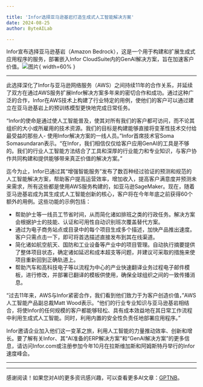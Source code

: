 ```yaml
---

title: 'Infor选择亚马逊基岩打造生成式人工智能解决方案'
date: 2024-08-25
author: ByteAILab

---
```


Infor宣布选择亚马逊基岩（Amazon Bedrock），这是一个用于构建和扩展生成式应用程序的服务，部署嵌入Infor CloudSuite内的GenAI解决方案，旨在加速客户价值。![图片](https://ai-techpark.com/wp-content/uploads/2024/08/Infor-S-960x540.jpg){ width=60% }

---
此选择深化了Infor与亚马逊网络服务（AWS）之间持续11年的合作关系，并延续了双方在通过AWS服务扩展Infor解决方案多年来的密切合作和成功。通过这种广泛的合作，Infor在AWS技术上构建了行业特定的用例，使他们的客户可以通过建立在亚马逊基岩上的预训练模型更快地完成日常任务。

“Infor的使命是通过使人工智能普及，使其对所有我们的客户都可访问，而不论其组织的大小或所雇用的技术资源。我们的目标是构建能够直接将变革性技术交付给最受益的那些人- 使用Infor解决方案的一线人员。”Infor首席技术官Soma Somasundaran表示。“在Infor，我们相信仅仅给客户应用GenAI的工具是不够的。我们的行业人工智能方法结合了工具和深厚的行业能力和专业知识，与客户协作共同构建和提供能够带来真正价值的解决方案。”

迄今为止，Infor已通过其“增强智能服务”发布了数百种经过验证的预测和规范的人工智能解决方案，帮助客户提高运营效率，增加收入，提高客户满意度并预测未来需求，所有这些都是使用AWS服务构建的，如亚马逊SageMaker。现在，随着亚马逊基岩成为其生成式人工智能创新的核心，客户将在今年年底之前获得60个额外的用例。这些功能的示例包括：

- 帮助护士等一线员工节省时间，从而简化诸如排班之类的行政任务。解决方案会根据护士的技能、认证和可用性自动识别班次覆盖替代方案。
- 通过为电子商务站点或目录中的每个项目生成多个描述，加快产品推出速度。客户只需点击一下，即可将首选描述直接发布到其在线渠道。
- 简化诸如航空航天、国防和工业设备等产业中的项目管理。自动执行摘要提供了整体项目状态，确定诸如延迟和成本超支等问题，并建议可采取的措施来使项目重新回到正确轨道上。
- 帮助汽车和高科技电子等以流程为中心的产业快速翻译业务过程电子邮件模板，进行修改，并部署已翻译的模板供使用，确保全球组织之间的一致传播消息。

“过去11年来，AWS与Infor紧密合作，我们看到他们致力于为客户创造价值，”AWS人工智能产品副总裁Matt Wood表示。“他们的行业专业知识与亚马逊基岩相结合，将使Infor的任何规模的客户都能够轻松、具有成本效益地在其日常工作流程中利用生成式人工智能。同时，利用内置的安全性负责任地部署应用程序。”

Infor邀请企业加入他们这一变革之旅，利用人工智能的力量推动效率、创新和增长。要了解有关Infor、其“AI准备的ERP解决方案”和“GenAI解决方案”的更多信息，请访问Infor.com或注册参加今年10月在拉斯维加斯和阿姆斯特丹举行的Infor速度峰会。


---
---
感谢阅读！如果您对AI的更多资讯感兴趣，可以查看更多AI文章：[GPTNB](https://gptnb.com)。